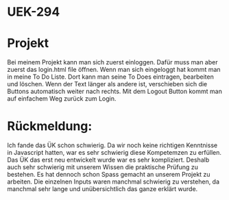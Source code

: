 # UEK-294

# Projekt
Bei meinem Projekt kann man sich zuerst einloggen. Dafür muss man aber zuerst das login.html file öffnen. Wenn man sich eingeloggt hat kommt man in meine To Do Liste. Dort kann man seine To Does eintragen, bearbeiten und löschen. Wenn der Text länger als andere ist, verschieben sich die Buttons automatisch weiter nach rechts. Mit dem Logout Button kommt man auf einfachem Weg zurück zum Login.  

# Rückmeldung:
Ich fande das ÜK schon schwierig. Da wir noch keine richtigen Kenntnisse in Javascript hatten, war es sehr schwierig diese Kompetemzen zu erfüllen. Das ÜK das erst neu entwickelt wurde war es sehr kompliziert. Deshalb auch sehr schwierig mit unserem Wissen die praktische Prüfung zu bestehen. Es hat dennoch schon Spass gemacht an unserem Projekt zu arbeiten. 
Die einzelnen Inputs waren manchmal schwierig zu verstehen, da manchmal sehr lange und unübersichtlich das ganze erklärt wurde. 
